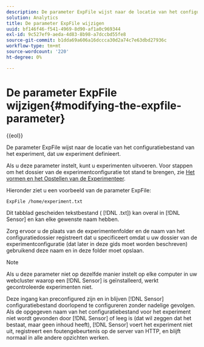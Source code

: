 ```yaml
---
description: De parameter ExpFile wijst naar de locatie van het configuratiebestand van het experiment, dat uw experiment definieert.
solution: Analytics
title: De parameter ExpFile wijzigen
uuid: bf146f46-f541-4969-8d90-af1a0c969344
exl-id: 9c527ef9-aeda-4d83-8b98-a7dccbd55fe8
source-git-commit: b1dda69a606a16dccca30d2a74c7e63dbd27936c
workflow-type: tm+mt
source-wordcount: '220'
ht-degree: 0%

---
```


# De parameter ExpFile wijzigen{#modifying-the-expfile-parameter}

{{eol}}

De parameter ExpFile wijst naar de locatie van het configuratiebestand van het experiment, dat uw experiment definieert.

Als u deze parameter instelt, kunt u experimenten uitvoeren. Voor stappen om het dossier van de experimentconfiguratie tot stand te brengen, zie [Het vormen en het Opstellen van de Experimenteer](../../../home/c-undst-ctrld-exp/t-crt-ctrld-exp/c-cnfg-dply-exp.md#concept-50f1de0242904698937bb72b3ea1b429).

Hieronder ziet u een voorbeeld van de parameter ExpFile:

```
ExpFile /home/experiment.txt
```

Dit tabblad gescheiden tekstbestand ( [!DNL .txt]) kan overal in [!DNL Sensor] en kan elke gewenste naam hebben.

Zorg ervoor u de plaats van de experimentenfolder en de naam van het configuratiedossier registreert dat u specificeert omdat u uw dossier van de experimentconfiguratie (dat later in deze gids moet worden beschreven) gebruikend deze naam en in deze folder moet opslaan.

>[!NOTE]
>
>Als u deze parameter niet op dezelfde manier instelt op elke computer in uw webcluster waarop een [!DNL Sensor] is geïnstalleerd, werkt gecontroleerde experimenten niet.

Deze ingang kan preconfigured zijn en in blijven [!DNL Sensor] configuratiebestand doorlopend te configureren zonder nadelige gevolgen. Als de opgegeven naam van het configuratiebestand voor het experiment niet wordt gevonden door [!DNL Sensor] of leeg is (dat wil zeggen dat het bestaat, maar geen inhoud heeft), [!DNL Sensor] voert het experiment niet uit, registreert een foutengebeurtenis op de server van HTTP, en blijft normaal in alle andere opzichten werken.
